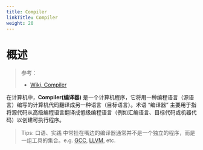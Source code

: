 ```yaml
---
title: Compiler
linkTitle: Compiler
weight: 20
---
```


# 概述

> 参考：
>
> - [Wiki, Compiler](https://en.wikipedia.org/wiki/Compiler)

在计算机中，**Compiler(编译器)** 是一个计算机程序，它将用一种编程语言（源语言）编写的计算机代码翻译成另一种语言（目标语言）。术语 “编译器” 主要用于指将源代码从高级编程语言翻译成低级编程语言（例如汇编语言、目标代码或机器代码）以创建可执行程序。

> Tips: 口语、实践 中常挂在嘴边的编译器通常并不是一个独立的程序，而是一组工具的集合。e.g. [GCC](/docs/2.编程/Programming%20tools/GCC.md), [LLVM](/docs/2.编程/Programming%20tools/LLVM.md), etc.

